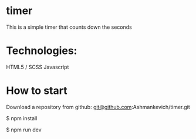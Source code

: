 # timer
This is a simple timer that counts down the seconds

# Technologies:
HTML5 / SCSS
Javascript

# How to start
Download a repository from github:
git@github.com:Ashmankevich/timer.git

$ npm install

$ npm run dev
